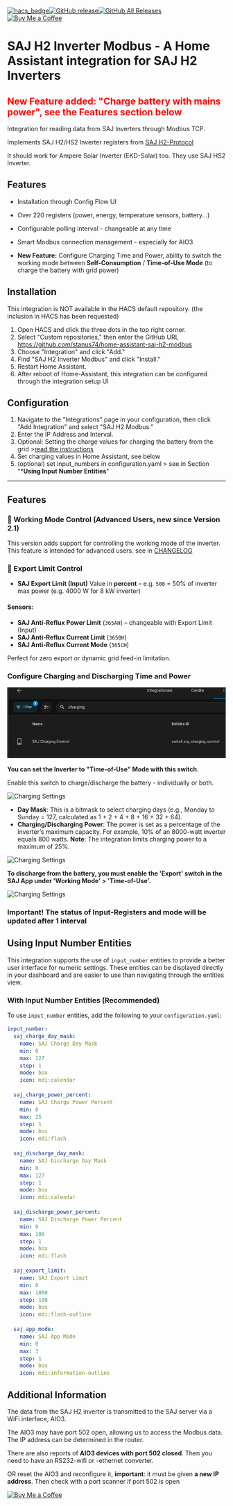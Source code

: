 [![hacs_badge](https://img.shields.io/badge/HACS-default-orange.svg)](https://github.com/hacs/default)[![GitHub release](https://img.shields.io/github/v/release/stanus74/home-assistant-saj-h2-modbus)](https://github.com/stanus74/home-assistant-saj-h2-modbus/releases)[![GitHub All Releases](https://img.shields.io/github/downloads/stanus74/home-assistant-saj-h2-modbus/total)](https://github.com/stanus74/home-assistant-saj-h2-modbus/releases)  
[![Buy Me a Coffee](https://buymeacoffee.com/assets/img/custom_images/white_img.png)](https://buymeacoffee.com/stanus74)


# SAJ H2 Inverter Modbus - A Home Assistant integration for SAJ H2 Inverters

## <span style="color:red;">New Feature added: "Charge battery with mains power", see the Features section below</span>

Integration for reading data from SAJ Inverters through Modbus TCP.

Implements SAJ H2/HS2 Inverter registers from [SAJ H2-Protocol](https://github.com/stanus74/home-assistant-saj-h2-modbus/blob/main/saj-h2-modbus.zip)

It should work for Ampere Solar Inverter (EKD-Solar) too. They use SAJ HS2 Inverter.

## Features

- Installation through Config Flow UI
- Over 220 registers (power, energy, temperature sensors, battery...)
- Configurable polling interval - changeable at any time
- Smart Modbus connection management - especially for AIO3

- **New Feature:** Configure Charging Time and Power, ability to switch the working mode between **Self-Consumption** / **Time-of-Use Mode** (to charge the battery with grid power) 

## Installation

This integration is NOT available in the HACS default repository. (the inclusion in HACS has been requested)

1. Open HACS and click the three dots in the top right corner.
2. Select "Custom repositories," then enter the GitHub URL https://github.com/stanus74/home-assistant-saj-h2-modbus
3. Choose "Integration" and click "Add."
4. Find "SAJ H2 Inverter Modbus" and click "Install."
5. Restart Home Assistant.
6. After reboot of Home-Assistant, this integration can be configured through the integration setup UI


## Configuration

1. Navigate to the "Integrations" page in your configuration, then click "Add Integration" and select "SAJ H2 Modbus."
2. Enter the IP Address and Interval.
3. Optional: Setting the charge values for charging the battery from the grid >[read the instructions](https://github.com/stanus74/home-assistant-saj-h2-modbus/blob/main/working-mode-doc.pdf)
4. Set charging values in Home Assistant, see below
5. (optional) set input_numbers in configuration.yaml > see in Section "***Using Input Number Entities**"

---

## Features


### 🚀 Working Mode Control (Advanced Users, new since Version 2.1)

This version adds support for controlling the working mode of the inverter. This feature is intended for advanced users.
see in [CHANGELOG](https://github.com/stanus74/home-assistant-saj-h2-modbus/blob/main/CHANGELOG.md)


### 🚀 Export Limit Control

- **SAJ Export Limit (Input)**
  Value in **percent** – e.g. `500` = 50% of inverter max power (e.g. 4000 W for 8 kW inverter)

#### Sensors:
- **SAJ Anti-Reflux Power Limit** (`365AH`) – changeable with Export Limit (Input)
- **SAJ Anti-Reflux Current Limit** (`365BH`)
- **SAJ Anti-Reflux Current Mode** (`365CH`)

Perfect for zero export or dynamic grid feed-in limitation.


### Configure Charging and Discharging Time and Power

![Charging Settings](images/saj_h2_modbus/switch.png "Switch to Time-of-Use Mode")

**You can set the Inverter to "Time-of-Use" Mode with this switch.**

Enable this switch to charge/discharge the battery - individually or both.

![Charging Settings](images/saj_h2_modbus/input1.png "Home Assistant SAJ H2 Charging Settings")


- **Day Mask**: This is a bitmask to select charging days (e.g., Monday to Sunday = 127, calculated as 1 + 2 + 4 + 8 + 16 + 32 + 64).
- **Charging/Discharging Power**: The power is set as a percentage of the inverter’s maximum capacity. For example, 10% of an 8000-watt inverter equals 800 watts. **Note**: The integration limits charging power to a maximum of 25%.


![Charging Settings](images/saj_h2_modbus/input2.png "")


**To discharge from the battery, you must enable the 'Export' switch in the SAJ App under 'Working Mode' > 'Time-of-Use'.**


<img src="images/saj_h2_modbus/export.jpg" alt="Charging Settings" title="enable discharging from battery" width="400">


### Important! The status of Input-Registers and mode will be updated after 1 interval



## Using Input Number Entities

This integration supports the use of `input_number` entities to provide a better user interface for numeric settings. These entities can be displayed directly in your dashboard and are easier to use than navigating through the entities view.

### With Input Number Entities (Recommended)

To use `input_number` entities, add the following to your `configuration.yaml`:

```yaml
input_number:
  saj_charge_day_mask:
    name: SAJ Charge Day Mask
    min: 0
    max: 127
    step: 1
    mode: box
    icon: mdi:calendar
    
  saj_charge_power_percent:
    name: SAJ Charge Power Percent
    min: 0
    max: 25
    step: 1
    mode: box
    icon: mdi:flash
    
  saj_discharge_day_mask:
    name: SAJ Discharge Day Mask
    min: 0
    max: 127
    step: 1
    mode: box
    icon: mdi:calendar
    
  saj_discharge_power_percent:
    name: SAJ Discharge Power Percent
    min: 0
    max: 100
    step: 1
    mode: box
    icon: mdi:flash
    
  saj_export_limit:
    name: SAJ Export Limit
    min: 0
    max: 1000
    step: 100
    mode: box
    icon: mdi:flash-outline
    
  saj_app_mode:
    name: SAJ App Mode
    min: 0
    max: 3
    step: 1
    mode: box
    icon: mdi:information-outline
```




## Additional Information

The data from the SAJ H2 inverter is transmitted to the SAJ server via a WiFi interface, AIO3.

The AIO3 may have port 502 open, allowing us to access the Modbus data. The IP address can be determined in the router. 

There are also reports of **AIO3 devices with port 502 closed**. Then you need to have an RS232-wifi or -ethernet converter.

OR reset the AIO3 and reconfigure it, **important**: it must be given **a new IP address**. Then check with a port scanner if port 502 is open

[![Buy Me a Coffee](https://cdn.buymeacoffee.com/buttons/v2/default-yellow.png)](https://buymeacoffee.com/stanus74)